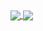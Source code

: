 <a href="https://github.com/anuraghazra/github-readme-stats">
  <img align="center" src="https://github-readme-stats.vercel.app/api?username=chris6ix&hide=stars,contribs&show_icons=true&theme=radical&border_color=fe428e&border_radius=9&include_all_commits=true" />
</a>
<a href="https://github.com/anuraghazra/github-readme-stats">
  <img align="center" src="https://github-readme-stats.vercel.app/api/top-langs/?username=chris6ix&layout=compact&theme=radical&border_color=fe428e&border_radius=9&card_width=500" />
</a>

<!---
[![Anurag's GitHub stats](https://github-readme-stats.vercel.app/api?username=chris6ix&hide=stars,contribs&show_icons=true&theme=radical&border_color=fe428e&border_radius=9&include_all_commits=true)](https://github.com/anuraghazra/github-readme-stats)

[![Top Langs](https://github-readme-stats.vercel.app/api/top-langs/?username=chris6ix&layout=compact&theme=radical&border_color=fe428e&border_radius=9)](https://github.com/anuraghazra/github-readme-stats)
-->
